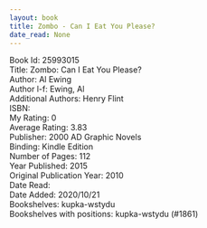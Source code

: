 ```yaml
---
layout: book
title: Zombo - Can I Eat You Please?
date_read: None
---
```


Book Id: 25993015<br />
Title: Zombo: Can I Eat You Please?<br />
Author: Al Ewing<br />
Author l-f: Ewing, Al<br />
Additional Authors: Henry Flint<br />
ISBN: <br />
My Rating: 0<br />
Average Rating: 3.83<br />
Publisher: 2000 AD Graphic Novels<br />
Binding: Kindle Edition<br />
Number of Pages: 112<br />
Year Published: 2015<br />
Original Publication Year: 2010<br />
Date Read: <br />
Date Added: 2020/10/21<br />
Bookshelves: kupka-wstydu<br />
Bookshelves with positions: kupka-wstydu (#1861)<br />

